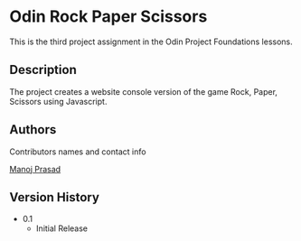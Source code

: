 # Odin Rock Paper Scissors

This is the third project assignment in the Odin Project Foundations lessons.

## Description

The project creates a website console version of the game Rock, Paper, Scissors using Javascript.

## Authors

Contributors names and contact info

[Manoj Prasad](mailto:manoj.the.yogi@gmail.com)

## Version History

* 0.1
    * Initial Release
